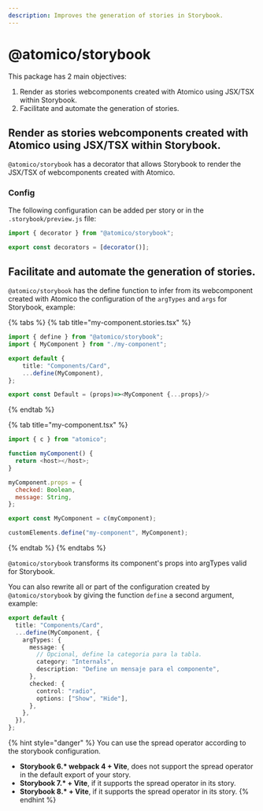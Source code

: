 ```yaml
---
description: Improves the generation of stories in Storybook.
---
```


# @atomico/storybook

This package has 2 main objectives:

1. Render as stories webcomponents created with Atomico using JSX/TSX within Storybook.
2. Facilitate and automate the generation of stories.

## Render as stories webcomponents created with Atomico using JSX/TSX within Storybook.

`@atomico/storybook` has a decorator that allows Storybook to render the JSX/TSX of webcomponents created with Atomico.

### **Config**

The following configuration can be added per story or in the `.storybook/preview.js` file:

```javascript
import { decorator } from "@atomico/storybook";

export const decorators = [decorator()];
```

## Facilitate and automate the generation of stories.

`@atomico/storybook` has the define function to infer from its webcomponent created with Atomico the configuration of the `argTypes` and `args` for Storybook, example:

{% tabs %}
{% tab title="my-component.stories.tsx" %}
```typescript
import { define } from "@atomico/storybook";
import { MyComponent } from "./my-component";

export default {
    title: "Components/Card",
    ...define(MyComponent),
};

export const Default = (props)=><MyComponent {...props}/>
```
{% endtab %}

{% tab title="my-component.tsx" %}
```javascript
import { c } from "atomico";

function myComponent() {
  return <host></host>;
}

myComponent.props = {
  checked: Boolean,
  message: String,
};

export const MyComponent = c(myComponent);

customElements.define("my-component", MyComponent);
```
{% endtab %}
{% endtabs %}

`@atomico/storybook` transforms its component's props into argTypes valid for Storybook.

You can also rewrite all or part of the configuration created by `@atomico/storybook` by giving the function `define` a second argument, example:

```typescript
export default {
  title: "Components/Card",
  ...define(MyComponent, {
    argTypes: {
      message: {
        // Opcional, define la categoria para la tabla.
        category: "Internals",
        description: "Define un mensaje para el componente",
      },
      checked: {
        control: "radio",
        options: ["Show", "Hide"],
      },
    },
  }),
};

```

{% hint style="danger" %}
You can use the spread operator according to the storybook configuration.&#x20;

* **Storybook 6.\* webpack 4 + Vite**, does not support the spread operator in the default export of your story.&#x20;
* **Storybook 7.\* + Vite**, if it supports the spread operator in its story.
* **Storybook 8.\* + Vite**, if it supports the spread operator in its story.
{% endhint %}

